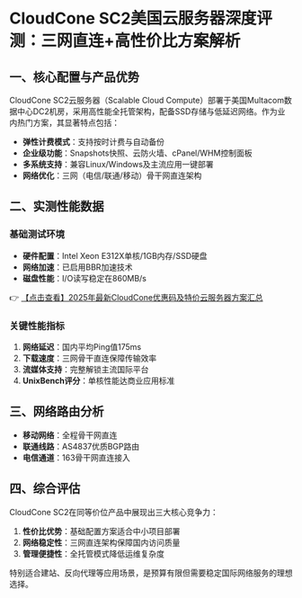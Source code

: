 # CloudCone SC2美国云服务器深度评测：三网直连+高性价比方案解析

## 一、核心配置与产品优势

CloudCone SC2云服务器（Scalable Cloud Compute）部署于美国Multacom数据中心DC2机房，采用高性能全托管架构，配备SSD存储与低延迟网络。作为业内热门方案，其显著特点包括：

- **弹性计费模式**：支持按时计费与自动备份
- **企业级功能**：Snapshots快照、云防火墙、cPanel/WHM控制面板
- **多系统支持**：兼容Linux/Windows及主流应用一键部署
- **网络优化**：三网（电信/联通/移动）骨干网直连架构

## 二、实测性能数据

### 基础测试环境
- **硬件配置**：Intel Xeon E312X单核/1GB内存/SSD硬盘
- **网络加速**：已启用BBR加速技术
- **磁盘性能**：I/O读写稳定在860MB/s

👉 [【点击查看】2025年最新CloudCone优惠码及特价云服务器方案汇总](https://bit.ly/Cloudcone)

### 关键性能指标
1. **网络延迟**：国内平均Ping值175ms
2. **下载速度**：三网骨干直连保障传输效率
3. **流媒体支持**：完整解锁主流国际平台
4. **UnixBench评分**：单核性能达商业应用标准

## 三、网络路由分析
- **移动网络**：全程骨干网直连
- **联通线路**：AS4837优质BGP路由
- **电信通道**：163骨干网直连接入

## 四、综合评估

CloudCone SC2在同等价位产品中展现出三大核心竞争力：

1. **性价比优势**：基础配置方案适合中小项目部署
2. **网络稳定性**：三网直连架构保障国内访问质量
3. **管理便捷性**：全托管模式降低运维复杂度

特别适合建站、反向代理等应用场景，是预算有限但需要稳定国际网络服务的理想选择。